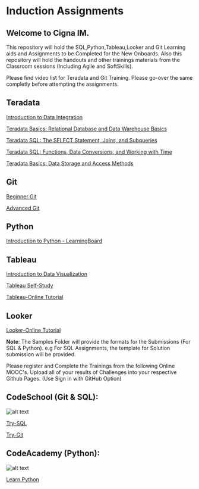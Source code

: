 
# Induction Assignments

## Welcome to Cigna IM.

This repository will hold the SQL,Python,Tableau,Looker and Git Learning aids and Assignments to be Completed for the New Onboards. Also this repository will hold the handouts and other trainings materials from the Classroom sessions (Including Agile and SoftSkills).

Please find video list for Teradata and Git Training. Please go-over the same completly before attempting the assignments. 

## Teradata
[Introduction to Data Integration](https://mylearning.accenture.com/myl-ui/learner/activityDetails?referrer=search&activityID=1126165&source=myLearning&refresh=1366.888905563661)

[Teradata Basics: Relational Database and Data Warehouse Basics](https://mylearning.accenture.com/myl-ui/learner/activityDetails?referrer=search&activityID=1385220&source=myLearning&refresh=1452.5051620625681)

[Teradata SQL: The SELECT Statement, Joins, and Subqueries](https://mylearning.accenture.com/myl-ui/learner/activityDetails?referrer=search&activityID=1385227&source=myLearning&refresh=1771.7339089513402)

[Teradata SQL: Functions, Data Conversions, and Working with Time](https://mylearning.accenture.com/myl-ui/learner/activityDetails?referrer=search&activityID=1385228&source=myLearning&refresh=1124.668913442624)

[Teradata Basics: Data Storage and Access Methods](https://mylearning.accenture.com/myl-ui/learner/activityDetails?referrer=search&activityID=1385226&source=myLearning&refresh=1401.060099228513)

## Git
[Beginner Git](https://mylearning.accenture.com/myl-ui/learner/activityDetails?referrer=search&activityID=1203933&source=myLearning&refresh=1527.566810774595)

[Advanced Git](https://mylearning.accenture.com/myl-ui/learner/activityDetails?referrer=search&activityID=1203915&source=myLearning&refresh=1168.061642315835)

## Python
[Introduction to Python - LearningBoard](https://connectedlearning.accenture.com/learningboard/167554-introduction-to-python)

## Tableau
[Introduction to Data Visualization](https://mylearning.accenture.com/myl-ui/learner/activityDetails?referrer=channelMatrix&activityID=1136896&source=myLearning&refresh=608&channelTitle=Specialty&sequenceId=224671a0-6e42-4840-b1da-a390dda4694a&skillName=undefined)

[Tableau Self-Study](https://mylearning.accenture.com/myl-ui/learner/activityDetails?referrer=trainingHistory&activityID=1092011&source=LMS&refresh=569)

[Tableau-Online Tutorial](https://www.tableau.com/learn/training)

## Looker
[Looker-Online Tutorial](https://info.looker.com/youtube-learning-looker-tutorials-and-product-features)

**Note**:
The Samples Folder will provide the formats for the Submissions (For SQL & Python). e.g For SQL Assignments, the template for Solution submission will be provided. 

Please register and Complete the Trainings from the following Online MOOC's. Upload all of your results of Challenges into your respective Github Pages. (Use Sign in with GitHub Option)

## CodeSchool (Git & SQL):
![alt text](https://raw.githubusercontent.com/krishnakumarraghu/InductionAssignments/master/logo-code-school-ps.png)

[Try-SQL](https://www.codeschool.com/courses/try-sql)

[Try-Git](https://www.codeschool.com/courses/try-git)

## CodeAcademy (Python):
![alt text](https://raw.githubusercontent.com/krishnakumarraghu/InductionAssignments/master/logo-code-academy.png)

[Learn Python](https://www.codecademy.com/learn/learn-python)
